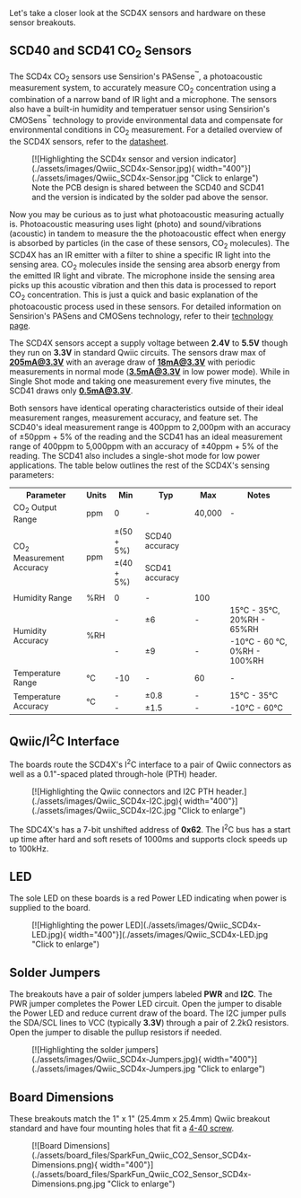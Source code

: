 Let's take a closer look at the SCD4X sensors and hardware on these sensor breakouts.

## SCD40 and SCD41 CO<sub>2</sub> Sensors

The SCD4x CO<sub>2</sub> sensors use Sensirion's PASense<sup>&trade;</sup>, a photoacoustic measurement system, to accurately measure CO<sub>2</sub> concentration using a combination of a narrow band of IR light and a microphone. The sensors also have a built-in humidity and temperatuer sensor using Sensirion's CMOSens<sup>&trade;</sup> technology to provide environmental data and compensate for environmental conditions in CO<sub>2</sub> measurement. For a detailed overview of the SCD4X sensors, refer to the [datasheet](./assets/component_documentation/Sensirion_CO2_Sensors_SCD4x_Datasheet.pdf).

<figure markdown>
[![Highlighting the SCD4x sensor and version indicator](./assets/images/Qwiic_SCD4x-Sensor.jpg){ width="400"}](./assets/images/Qwiic_SCD4x-Sensor.jpg "Click to enlarge")
<figcaption markdown>Note the PCB design is shared between the SCD40 and SCD41 and the version is indicated by the solder pad above the sensor.</figcaption>
</figure>

Now you may be curious as to just what photoacoustic measuring actually is. Photoacoustic measuring uses light (photo) and sound/vibrations (acoustic) in tandem to measure the the photoacoustic effect when energy is absorbed by particles (in the case of these sensors, CO<sub>2</sub> molecules). The SCD4X has an IR emitter with a filter to shine a specific IR light into the sensing area. CO<sub>2</sub> molecules inside the sensing area absorb energy from the emitted IR light and vibrate. The microphone inside the sensing area picks up this acoustic vibration and then this data is processed to report CO<sub>2</sub> concentration. This is just a quick and basic explanation of the photoacoustic process used in these sensors. For detailed information on Sensirion's PASens and CMOSens technology, refer to their [technology page](https://sensirion.com/products/technology).

The SCD4X sensors accept a supply voltage between <b>2.4V</b> to <b>5.5V</b> though they run on <b>3.3V</b> in standard Qwiic circuits. The sensors draw max of <b>205mA@3.3V</b> with an average draw of <b>18mA@3.3V</b> with periodic measurements in normal mode (<b>3.5mA@3.3V</b> in low power mode). While in Single Shot mode and taking one measurement every five minutes, the SCD41 draws only <b>0.5mA@3.3V</b>. 

Both sensors have identical operating characteristics outside of their ideal measurement ranges, measurement accuracy, and feature set. The SCD40's ideal measurement range is 400ppm to 2,000pm with an accuracy of &plusmn;50ppm + 5% of the reading and the SCD41 has an ideal measurement range of 400ppm to 5,000ppm with an accuracy of &plusmn;40ppm + 5% of the reading. The SCD41 also includes a single-shot mode for low power applications. The table below outlines the rest of the SCD4X's sensing parameters: 

<table>
    <tr>
        <th>Parameter</th>
        <th>Units</th>
        <th>Min</th>
        <th>Typ</th>
        <th>Max</th>
        <th>Notes</th>
    </tr>
    <tr>
        <td>CO<sub>2</sub> Output Range</td>
        <td>ppm</td>
        <td>0</td>
        <td>-</td>
        <td>40,000</td>
        <td>-</td>
    </tr>
    <tr>
        <td rowspan="2" style="vertical align middle">CO<sub>2</sub> Measurement Accuracy</td>
        <td rowspan="2" style="vertical align middle">ppm</td>
        <td>&plusmn;(50 + 5%)</td>
        <td>SCD40 accuracy</td>
    </tr>
    <tr>
        <td>&plusmn;(40 + 5%)</td>
        <td>SCD41 accuracy</td>
    </tr>
    <tr>
        <td></td>
    </tr>
    <tr>
        <td>Humidity Range</td>
        <td>%RH</td>
        <td>0</td>
        <td>-</td>
        <td>100</td>
    </tr>
    <tr>
        <td rowspan="2" style="vertical align middle">Humidity Accuracy</td>
        <td rowspan="2" style="vertical align middle">%RH</td>
        <td>-</td>
        <td>&plusmn;6</td>
        <td>-</td>
        <td>15&deg;C - 35&deg;C, 20%RH - 65%RH</td>
    </tr>
    <tr>
        <td>-</td>
        <td>&plusmn;9</td>
        <td>-</td>
        <td>-10&deg;C - 60 &deg;C, 0%RH - 100%RH</td>
    </tr>
    <tr>
        <td>Temperature Range</td>
        <td>&deg;C</td>
        <td>-10</td>
        <td>-</td>
        <td>60</td>
        <td>-</td>
    </tr>
    <tr>
        <td rowspan="2" style="vertical align middle">Temperature Accuracy</td>
        <td rowspan="2" style="vertical align middle">&deg;C</td>
        <td>-</td>
        <td>&plusmn;0.8</td>
        <td>-</td>
        <td>15&deg;C - 35&deg;C</td>
    </tr>
    <tr>
        <td>-</td>
        <td>&plusmn;1.5</td>
        <td>-</td>
        <td>-10&deg;C - 60&deg;C</td>
    </tr>
</table>

## Qwiic/I<sup>2</sup>C Interface

The boards route the SCD4X's I<sup>2</sup>C interface to a pair of Qwiic connectors as well as a 0.1"-spaced plated through-hole (PTH) header.

<figure markdown>
[![Highlighting the Qwiic connectors and I2C PTH header.](./assets/images/Qwiic_SCD4x-I2C.jpg){ width="400"}](./assets/images/Qwiic_SCD4x-I2C.jpg "Click to enlarge")
</figure>

The SDC4X's has a 7-bit unshifted address of <b>0x62</b>. The I<sup>2</sup>C bus has a start up time after hard and soft resets of 1000ms and supports clock speeds up to 100kHz.

## LED

The sole LED on these boards is a red Power LED indicating when power is supplied to the board.

<figure markdown>
[![Highlighting the power LED](./assets/images/Qwiic_SCD4x-LED.jpg){ width="400"}](./assets/images/Qwiic_SCD4x-LED.jpg "Click to enlarge")
</figure>

## Solder Jumpers

The breakouts have a pair of solder jumpers labeled <b>PWR</b> and <b>I2C</b>. The PWR jumper completes the Power LED circuit. Open the jumper to disable the Power LED and reduce current draw of the board. The I2C jumper pulls the SDA/SCL lines to VCC (typically <b>3.3V</b>) through a pair of 2.2k&ohm; resistors. Open the jumper to disable the pullup resistors if needed.

<figure markdown>
[![Highlighting the solder jumpers](./assets/images/Qwiic_SCD4x-Jumpers.jpg){ width="400"}](./assets/images/Qwiic_SCD4x-Jumpers.jpg "Click to enlarge")
</figure>

## Board Dimensions

These breakouts match the 1" x 1" (25.4mm x 25.4mm) Qwiic breakout standard and have four mounting holes that fit a [4-40 screw](https://www.sparkfun.com/products/10453).

<figure markdown>
[![Board Dimensions](./assets/board_files/SparkFun_Qwiic_CO2_Sensor_SCD4x-Dimensions.png){ width="400"}](./assets/board_files/SparkFun_Qwiic_CO2_Sensor_SCD4x-Dimensions.png.jpg "Click to enlarge")
</figure>